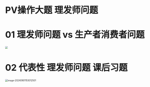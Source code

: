 # PV操作大题 理发师问题



# 01 理发师问题 vs 生产者消费者问题

<img src="https://cvp.oss-cn-shanghai.aliyuncs.com/202409011104784.png" style="zoom:50%;" />



# 02 代表性 理发师问题 课后习题

<img src="https://cvp.oss-cn-shanghai.aliyuncs.com/202409011530836.png" alt="image-20240901153012501" style="zoom:50%;" />